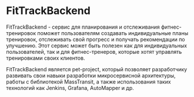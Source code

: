 # FitTrackBackend
FitTrackBackend - сервис для планирования и отслеживания фитнес-тренировок поможет пользователям создавать индивидуальные планы тренировок, отслеживать свой прогресс и получать рекомендации по улучшению. 
Этот сервис может быть полезен как для индивидуальных пользователей, так и для фитнес-тренеров, которые хотят управлять тренировками своих клиентов.

FitTrackBackend является pet-project, который позволяет разработчику развивать свои навыки разработки микросервисной архитектуры, работы с библиотекой MassTransit, а также использования таких технологий как Jenkins, Grafana, AutoMapper и др.
